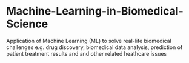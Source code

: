 # Machine-Learning-in-Biomedical-Science
Application of Machine Learning (ML) to solve real-life biomedical challenges e.g. drug discovery, biomedical data analysis, prediction of patient treatment results and and other related heathcare issues
